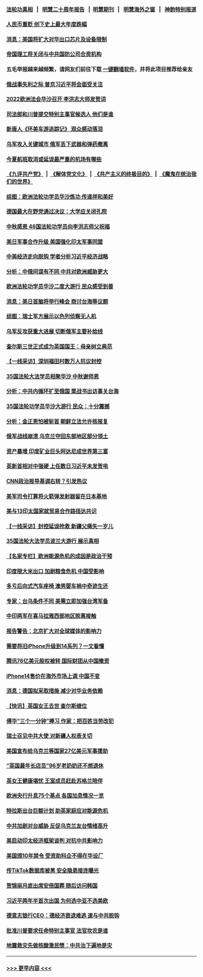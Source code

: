 #### [法轮功真相](https://github.com/gfw-breaker/truth/blob/master/README.md?t=0) &nbsp;&nbsp;|&nbsp;&nbsp; [明慧二十周年报告](https://github.com/gfw-breaker/mh-reports/blob/master/README.md?t=0) &nbsp;&nbsp;|&nbsp;&nbsp;[明慧期刊](https://github.com/gfw-breaker/mh-qikan) &nbsp;&nbsp;|&nbsp;&nbsp; [明慧海外之窗](https://github.com/gfw-breaker/mh-news/blob/master/README.md?t=0) &nbsp;&nbsp;|&nbsp;&nbsp; [神韵特别报道](https://github.com/gfw-breaker/mh-news/blob/master/shenyun.md?t=0)
#### [人民币重贬 创下史上最大年度跌幅](../pages/nsc418/n13823077.md?t=09121801) 
#### [消息：美国将扩大对华出口芯片及设备限制](../pages/nsc418/n13822921.md?t=09121801) 
#### [帝国理工将关闭与中共国防公司合资机构](../pages/nsc418/n13822785.md?t=09121801) 
#### 五毛举报越来越频繁，请网友们前往下载 [一键翻墙软件](https://github.com/gfw-breaker/ssr-accounts)，并将此项目推荐给亲友
#### [俄战事失利之际 普京习近平将会面受关注](../pages/nsc418/n13822745.md?t=09121801) 
#### [2022欧洲法会华沙召开 李洪志大师发贺词](../pages/nsc418/n13822702.md?t=09121801) 
#### [司法部和川普提交特别主事官候选人 他们是谁](../pages/nsc418/n13822626.md?t=09121801) 
#### [新唐人《环美车游追踪记》 观众感动落泪](../pages/nsc418/n13822659.md?t=09121801) 
#### [乌军攻入关键城市 俄军丢下武器和弹药撤离](../pages/nsc418/n13822649.md?t=09121801) 
#### [今夏航班取消或延误最严重的机场有哪些](../pages/nsc418/n13821193.md?t=09121801) 
#### [《九评共产党》](https://github.com/begood0513/9ping.md/blob/master/README.md) &nbsp;|&nbsp; [《解体党文化》](../../../../jtdwh.md/blob/master/README.md)  &nbsp;|&nbsp; [《共产主义的终极目的》](../../../../gczydzjmd.md/blob/master/README.md) &nbsp;|&nbsp; [《魔鬼在统治我们的世界》](../../../../mgztzwmdsj.md/blob/master/README.md) 
#### [组图：欧洲法轮功学员华沙炼功 传递祥和美好](../pages/nsc418/n13821192.md?t=09121801) 
#### [德国最大在野党通过决议：大学应关闭孔院](../pages/nsc418/n13822060.md?t=09121801) 
#### [中秋感恩 46国法轮功学员向李洪志师父祝福](../pages/nsc418/n13817862.md?t=09121801) 
#### [美日军事合作升级 美国强化印太军事同盟](../pages/nsc418/n13822055.md?t=09121801) 
#### [中美经济走向脱钩 学者分析习近平经济战略](../pages/nsc418/n13821985.md?t=09121801) 
#### [分析：中俄间谍有不同 中共对欧洲威胁更大](../pages/nsc418/n13821320.md?t=09121801) 
#### [欧洲法轮功学员华沙二度大游行 民众感受到善](../pages/nsc418/n13821974.md?t=09121801) 
#### [消息：美日首脑将举行峰会 商讨台海等议题](../pages/nsc418/n13821913.md?t=09121801) 
#### [组图：瑞士军方展示以色列侦察无人机](../pages/nsc418/n13821416.md?t=09121801) 
#### [乌军反攻获重大进展 切断俄军主要补给线](../pages/nsc418/n13821846.md?t=09121801) 
#### [查尔斯三世正式成为英国国王：母亲树立典范](../pages/nsc418/n13821779.md?t=09121801) 
#### [【一线采访】深圳福田村数万人抗议封控](../pages/nsc418/n13821333.md?t=09121801) 
#### [35国法轮大法学员相聚华沙 中秋谢师恩](../pages/nsc418/n13821158.md?t=09121801) 
#### [分析：中共内循环扩至俄国 栗战书出访事关台海](../pages/nsc418/n13821414.md?t=09121801) 
#### [35国法轮功学员华沙大游行 民众：十分震撼](../pages/nsc418/n13821449.md?t=09121801) 
#### [分析：金正恩怕被斩首 朝鲜立法允许核报复](../pages/nsc418/n13821341.md?t=09121801) 
#### [俄军战线崩溃 乌克兰夺回东部地区部分领土](../pages/nsc418/n13821303.md?t=09121801) 
#### [资产暴增 印度矿业巨头阿达尼成世界第三富](../pages/nsc418/n13821301.md?t=09121801) 
#### [英新首相对中强硬 上任数日习近平未发贺电](../pages/nsc418/n13821291.md?t=09121801) 
#### [CNN政治报导基调右转？引发热议](../pages/nsc418/n13821055.md?t=09121801) 
#### [美军司令打算将火箭弹发射器留在日本基地](../pages/nsc418/n13821015.md?t=09121801) 
#### [美与13印太国家就贸易合作路径达共识](../pages/nsc418/n13821092.md?t=09121801) 
#### [【一线采访】封控延误抢救 新疆父痛失一岁儿](../pages/nsc418/n13820955.md?t=09121801) 
#### [35国法轮大法学员波兰大游行 展示真相](../pages/nsc418/n13821164.md?t=09121801) 
#### [【名家专栏】欧洲能源危机的成因是政治干预](../pages/nsc418/n13821114.md?t=09121801) 
#### [印度限大米出口 加剧粮食危机 中国受影响](../pages/nsc418/n13821107.md?t=09121801) 
#### [多亏后向式汽车座椅 澳男婴车祸中奇迹生还](../pages/nsc418/n13820776.md?t=09121801) 
#### [专家：台乌条件不同 美需立即加强台湾军备](../pages/nsc418/n13820912.md?t=09121801) 
#### [中印两军在喜马拉雅西部地区脱离接触](../pages/nsc418/n13820827.md?t=09121801) 
#### [报告警告：北京扩大对全球媒体的影响力](../pages/nsc418/n13820838.md?t=09121801) 
#### [需要将旧iPhone升级到14系列？一文看懂](../pages/nsc418/n13820414.md?t=09121801) 
#### [腾讯76亿美元股权被转 国际财团从中国撤资](../pages/nsc418/n13820286.md?t=09121801) 
#### [iPhone14售价在海外市场上调 中国不变](../pages/nsc418/n13820296.md?t=09121801) 
#### [消息：德国拟采取措施 减少对华业务依赖](../pages/nsc418/n13820258.md?t=09121801) 
#### [【快讯】英国女王去世 查尔斯继位](../pages/nsc418/n13820279.md?t=09121801) 
#### [傅华“三个一分钟”捧习 作家：把百姓当劳改犯](../pages/nsc418/n13820089.md?t=09121801) 
#### [瑞士召见中共大使 对新疆人权表关切](../pages/nsc418/n13820200.md?t=09121801) 
#### [美国宣布给乌克兰等国家27亿美元军事援助](../pages/nsc418/n13820237.md?t=09121801) 
#### [“英国最年长店员”96岁老奶奶还不想退休](../pages/nsc418/n13819912.md?t=09121801) 
#### [英女王健康堪忧 王室成员赶赴苏格兰陪伴](../pages/nsc418/n13820223.md?t=09121801) 
#### [欧洲央行升息75个基点 各国加息情况一览](../pages/nsc418/n13820185.md?t=09121801) 
#### [特拉斯出台巨额计划 助英家庭应对能源危机](../pages/nsc418/n13820087.md?t=09121801) 
#### [中共加剧对台威胁 反促乌克兰友台情绪高升](../pages/nsc418/n13819946.md?t=09121801) 
#### [美启动印太经济框架谈判 对抗中共影响力](../pages/nsc418/n13819753.md?t=09121801) 
#### [美国颁10年禁令 受资助科企不得在华设厂](../pages/nsc418/n13819710.md?t=09121801) 
#### [传TikTok数据库被黑 安全隐患接连曝光](../pages/nsc418/n13819725.md?t=09121801) 
#### [贺锦丽月底出席安倍国葬 随后访问韩国](../pages/nsc418/n13819565.md?t=09121801) 
#### [习近平两年半首次出国 为何选中亚不选美欧](../pages/nsc418/n13819361.md?t=09121801) 
#### [德意志银行CEO：德经济衰退难逃 速与中共脱钩](../pages/nsc418/n13819503.md?t=09121801) 
#### [批准川普要求任命特别主事官 法官坎农是谁](../pages/nsc418/n13819421.md?t=09121801) 
#### [地震救灾先做核酸激民愤：中共治下遍地是灾](../pages/nsc418/n13819273.md?t=09121801) 

----
#### [ >>> 更早内容 <<< ](../indexes/nsc418-earlier.md)
